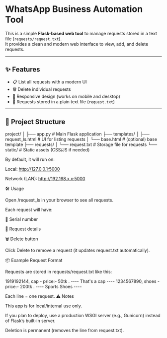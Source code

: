 
# WhatsApp Business Automation Tool

This is a simple **Flask-based web tool** to manage requests stored in a text file (`requests/request.txt`).  
It provides a clean and modern web interface to view, add, and delete requests.

---

## ✨ Features
- 📋 List all requests with a modern UI
- 🗑️ Delete individual requests
- 📱 Responsive design (works on mobile and desktop)
- 📝 Requests stored in a plain text file (`request.txt`)

---

## 📂 Project Structure

project/
│
├── app.py # Main Flask application
├── templates/
│ ├── request_ls.html # UI for listing requests
│ └── base.html # (optional) base template
├── requests/
│ └── request.txt # Storage file for requests
└── static/ # Static assets (CSS/JS if needed)

By default, it will run on:

Local: http://127.0.0.1:5000

Network (LAN): http://192.168.x.x:5000

🛠️ Usage

Open /request_ls in your browser to see all requests.

Each request will have:

📌 Serial number

📄 Request details

🗑️ Delete button

Click Delete to remove a request (it updates request.txt automatically).

📦 Example Request Format

Requests are stored in requests/request.txt like this:

1919192144, cap - price:- 50tk . ---- That's a cap ----
1234567890, shoes - price:- 200tk . ---- Sports Shoes ----


Each line = one request.
⚠️ Notes

This app is for local/internal use only.

If you plan to deploy, use a production WSGI server (e.g., Gunicorn) instead of Flask’s built-in server.

Deletion is permanent (removes the line from request.txt).
